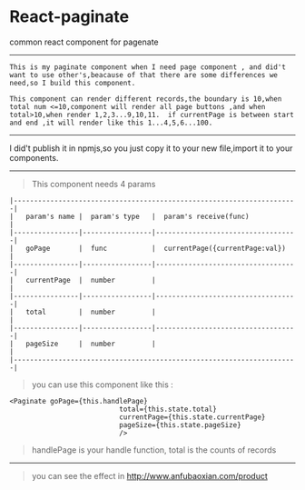 # React-paginate
common react component for pagenate

***
```
This is my paginate component when I need page component , and did't want to use other's,beacause of that there are some differences we need,so I build this component.

This component can render different records,the boundary is 10,when total num <=10,component will render all page buttons ,and when total>10,when render 1,2,3...9,10,11.  if currentPage is between start and end ,it will render like this 1...4,5,6...100.
```
***

I did't publish it in npmjs,so you just copy it to your new file,import it to your components.

***

>This component needs 4 params


```
|----------------------------------------------------------------------|
|   param's name |  param's type   |  param's receive(func)            |
|----------------|-----------------|-----------------------------------|
|   goPage       |  func           |  currentPage({currentPage:val})   |
|----------------|-----------------|-----------------------------------|
|   currentPage  |  number         |                                   |
|----------------|-----------------|-----------------------------------|
|   total        |  number         |                                   |
|----------------|-----------------|-----------------------------------|
|   pageSize     |  number         |                                   |
|----------------------------------------------------------------------|
```

>you can use this component like this :

 ```
 <Paginate goPage={this.handlePage}
                            total={this.state.total}
                            currentPage={this.state.currentPage}
                            pageSize={this.state.pageSize}
                            />
 ```
  
  >handlePage is your handle function, total is the counts of records
  
  
***
>you can see the effect in http://www.anfubaoxian.com/product
